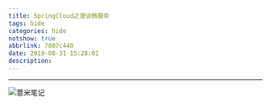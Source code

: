 ```yaml
---
title: SpringCloud之漫谈微服务
tags: hide
categories: hide
notshow: true
abbrlink: 7807c440
date: 2019-08-31 15:28:01
description:
---
```



---

![薏米笔记](https://image.eelve.com/eblog/eblog-b269767ff45b4e01a1c380e38898c1c0.png)
